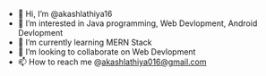 - 👋 Hi, I’m @akashlathiya16
- 👀 I’m interested in Java programming, Web Devlopment, Android Devlopment 
- 🌱 I’m currently learning MERN Stack
- 💞️ I’m looking to collaborate on Web Devlopment
- 📫 How to reach me @akashlathiya016@gmail.com

<!---
akashlathiya16/akashlathiya16 is a ✨ special ✨ repository because its `README.md` (this file) appears on your GitHub profile.
You can click the Preview link to take a look at your changes.
--->
